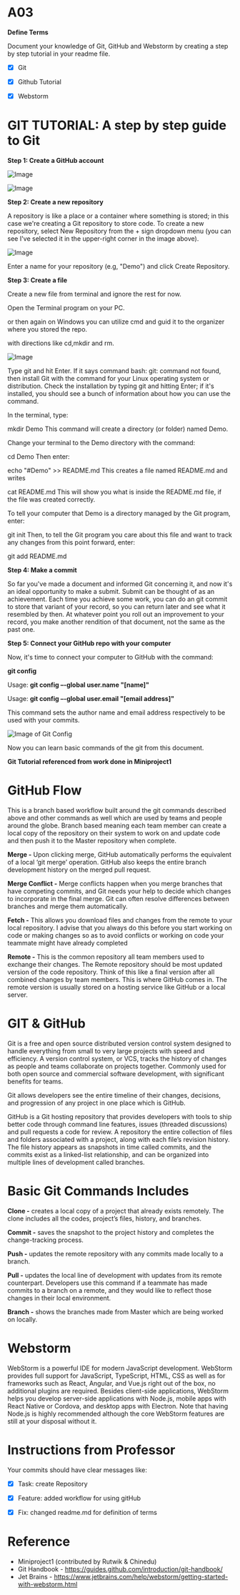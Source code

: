 # A03

**Define Terms**

Document your knowledge of Git, GitHub and Webstorm by creating a step by step tutorial in your readme file.

- [X] Git
- [X] Github Tutorial
- [X] Webstorm


# GIT TUTORIAL: A step by step guide to Git

**Step 1: Create a GitHub account**


![Image](Dependency/git_guide1.png)

![Image](Dependency/git_guide2.png)

**Step 2: Create a new repository**

A repository is like a place or a container where something is stored; in this case we're creating a Git repository to store code. To create a new repository, select New Repository from the + sign dropdown menu (you can see I've selected it in the upper-right corner in the image above).

![Image](Dependency/git_guide3.png)

Enter a name for your repository (e.g, "Demo") and click Create Repository.



**Step 3: Create a file**

Create a new file from terminal and ignore the rest for now.

Open the Terminal program on your PC.

or then again on Windows you can utilize cmd and guid it to the organizer where you stored the repo.

with directions like cd,mkdir and rm.


![Image](Dependency/git_guide5.png)


Type git and hit Enter. If it says command bash: git: command not found, then install Git with the command for your Linux operating system or distribution. Check the installation by typing git and hitting Enter; if it's installed, you should see a bunch of information about how you can use the command.

In the terminal, type:

mkdir Demo
This command will create a directory (or folder) named Demo.

Change your terminal to the Demo directory with the command:

cd Demo
Then enter:

echo "#Demo" >> README.md
This creates a file named README.md and writes

cat README.md
This will show you what is inside the README.md file, if the file was created correctly.


To tell your computer that Demo is a directory managed by the Git program, enter:

git init
Then, to tell the Git program you care about this file and want to track any changes from this point forward, enter:

git add README.md

**Step 4: Make a commit**

So far you've made a document and informed Git concerning it, and now it's an ideal opportunity to make a submit. Submit can be thought of as an achievement. Each time you achieve some work, you can do an git commit  to store that variant of your record, so you can return later and see what it resembled by then. At whatever point you roll out an improvement to your record, you make another rendition of that document, not the same as the past one.

**Step 5: Connect your GitHub repo with your computer**

Now, it's time to connect your computer to GitHub with the command:

 **git config**

Usage: **git config –-global user.name &quot;[name]&quot;**

Usage: **git config –-global user.email &quot;[email address]&quot;**

This command sets the author name and email address respectively to be used with your commits.

![Image of Git Config](/Dependency/git_config.png)

Now you can learn basic commands of the git from this document.

**Git Tutorial referenced from work done in Miniproject1**


# GitHub Flow
This is a branch based workflow built around the git commands described above and other commands as well which are used by teams and people around the globe. Branch based meaning each team member can create a local copy of the repository on their system to work on and update code and then push it to the Master repository when complete.

**Merge -** Upon clicking merge, GitHub automatically performs the equivalent of a local ‘git merge’ operation. GitHub also keeps the entire branch development history on the merged pull request.

**Merge Conflict -** Merge conflicts happen when you merge branches that have competing commits, and Git needs your help to decide which changes to incorporate in the final merge. Git can often resolve differences between branches and merge them automatically.

**Fetch -** This allows you download files and changes from the remote to your local repository. I advise that you always do this before you start working on code or making changes so as to avoid conflicts or working on code your teammate might have already completed

**Remote -** This is the common repository all team members used to exchange their changes. The Remote repository should be most updated version of the code repository. Think of this like a final version after all combined changes by team members. This is where GitHub comes in. The remote version is usually stored on a hosting service like GitHub or a local server.

# GIT & GitHub
Git is a free and open source distributed version control system designed to handle everything from small to very large projects with speed and efficiency. A version control system, or VCS, tracks the history of changes as people and teams collaborate on projects together. Commonly used for both open source and commercial software development, with significant benefits for teams.

Git allows developers see the entire timeline of their changes, decisions, and progression of any project in one place which is GitHub.

GitHub is a Git hosting repository that provides developers with tools to ship better code through command line features, issues (threaded discussions) and pull requests a code for review. A repository  the entire collection of files and folders associated with a project, along with each file’s revision history. The file history appears as snapshots in time called commits, and the commits exist as a linked-list relationship, and can be organized into multiple lines of development called branches.

# Basic Git Commands Includes

**Clone -** creates a local copy of a project that already exists remotely. The clone includes all the codes, project’s files, history, and branches.

**Commit -** saves the snapshot to the project history and completes the change-tracking process.

**Push -** updates the remote repository with any commits made locally to a branch.

**Pull -** updates the local line of development with updates from its remote counterpart. Developers use this command if a teammate has made commits to a branch on a remote, and they would like to reflect those changes in their local environment.

**Branch -** shows the branches made from Master which are being worked on locally.

# Webstorm
WebStorm is a powerful IDE for modern JavaScript development. WebStorm provides full support for JavaScript, TypeScript, HTML, CSS as well as for frameworks such as React, Angular, and Vue.js right out of the box, no additional plugins are required. Besides client-side applications, WebStorm helps you develop server-side applications with Node.js, mobile apps with React Native or Cordova, and desktop apps with Electron. Note that having Node.js is highly recommended although the core WebStorm features are still at your disposal without it.


# Instructions from Professor
Your commits should have clear messages like:
- [x] Task: create Repository
- [x] Feature: added workflow for using gitHub
- [x] Fix: changed readme.md for definition of terms


# Reference
- Miniproject1 (contributed by Rutwik & Chinedu)
- Git Handbook - https://guides.github.com/introduction/git-handbook/
- Jet Brains - https://www.jetbrains.com/help/webstorm/getting-started-with-webstorm.html
